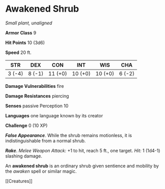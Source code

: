 # Awakened Shrub

*Small plant, unaligned*

**Armor Class** 9

**Hit Points** 10 (3d6)

**Speed** 20 ft.

| STR    | DEX    | CON     | INT     | WIS     | CHA    |
|--------|--------|---------|---------|---------|--------|
| 3 (-4) | 8 (-1) | 11 (+0) | 10 (+0) | 10 (+0) | 6 (-2) |

**Damage Vulnerabilities** fire

**Damage Resistances** piercing

**Senses** passive Perception 10

**Languages** one language known by its creator

**Challenge** 0 (10 XP)

***False Appearance***. While the shrub remains motionless, it is indistinguishable from a normal shrub.


***Rake***. *Melee Weapon Attack:* +1 to hit, reach 5 ft., one target. *Hit:* 1 (1d4-1) slashing damage.

An **awakened shrub** is an ordinary shrub given sentience and mobility by the *awaken* spell or similar magic.


[[Creatures]]